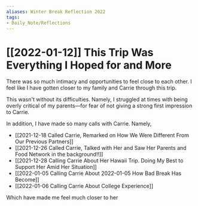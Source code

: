 ```yaml
---
aliases: Winter Break Reflection 2022
tags:
- Daily_Note/Reflections
---
```


# [[2022-01-12]] This Trip Was Everything I Hoped for and More



There was so much intimacy and opportunities to feel close to each other. I feel like I have gotten closer to my family and Carrie through this trip.

This wasn't without its difficulties. Namely, I struggled at times with being overly critical of my parents—for fear of not giving a strong first impression to Carrie.

In addition, I have made so many calls with Carrie. Namely,

- [[2021-12-18 Called Carrie, Remarked on How We Were Different From Our Previous Partners]]
- [[2021-12-26 Called Carrie, Talked with Her and Saw Her Parents and Food Network in the background!!]]
- [[2021-12-28 Calling Carrie About Her Hawaii Trip. Doing My Best to Support Her Amid Her Situation]]
- [[2022-01-05 Calling Carrie About 2022-01-05 How Bad Break Has Become]]
- [[2022-01-06 Calling Carrie About College Experience]]

Which have made me feel much closer to her